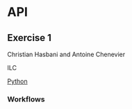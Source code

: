 # API
## Exercise 1
  Christian Hasbani and Antoine Chenevier
  
  ILC
  
  [Python](https://www.python.org/downloads/)
  
### Workflows   
  
  
  
  

